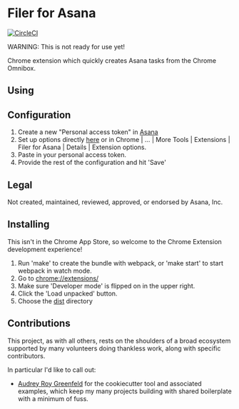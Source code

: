 # Filer for Asana

[![CircleCI](https://circleci.com/gh/apiology/filer-for-asana.svg?style=svg)](https://circleci.com/gh/apiology/filer-for-asana)

WARNING: This is not ready for use yet!

Chrome extension which quickly creates Asana tasks from the Chrome Omnibox.

## Using

## Configuration

1. Create a new "Personal access token" in
   [Asana](https://app.asana.com/0/my-apps)
1. Set up options directly
   [here](chrome-extension://TBD/options.html)
   or in Chrome | … | More Tools | Extensions | Filer for Asana |
   Details | Extension options.
1. Paste in your personal access token.
1. Provide the rest of the configuration and hit 'Save'
## Legal

Not created, maintained, reviewed, approved, or endorsed by Asana, Inc.


## Installing

This isn't in the Chrome App Store, so welcome to the Chrome Extension
development experience!

1. Run 'make' to create the bundle with webpack, or 'make start' to
   start webpack in watch mode.
2. Go to [chrome://extensions/](chrome://extensions/)
3. Make sure 'Developer mode' is flipped on in the upper right.
4. Click the 'Load unpacked' button.
5. Choose the [dist](./dist) directory

## Contributions

This project, as with all others, rests on the shoulders of a broad
ecosystem supported by many volunteers doing thankless work, along
with specific contributors.

In particular I'd like to call out:

* [Audrey Roy Greenfeld](https://github.com/audreyfeldroy) for the
  cookiecutter tool and associated examples, which keep my many
  projects building with shared boilerplate with a minimum of fuss.
